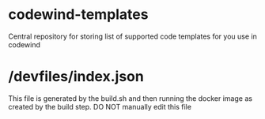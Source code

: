 # codewind-templates
Central repository for storing list of supported code templates for you use in codewind

# /devfiles/index.json
This file is generated by the build.sh and then running the docker image as created by the build step.  DO NOT manually edit this file

